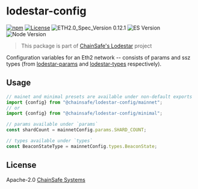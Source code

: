 # lodestar-config

[![npm](https://img.shields.io/npm/v/@chainsafe/lodestar-config)](https://www.npmjs.com/package/@chainsafe/lodestar-config)
[![License](https://img.shields.io/badge/License-Apache%202.0-blue.svg)](https://opensource.org/licenses/Apache-2.0)
![ETH2.0_Spec_Version 0.12.1](https://img.shields.io/badge/ETH2.0_Spec_Version-0.12.1-2e86c1.svg)
![ES Version](https://img.shields.io/badge/ES-2020-yellow)
![Node Version](https://img.shields.io/badge/node-12.x-green)

> This package is part of [ChainSafe's Lodestar](https://lodestar.chainsafe.io) project

Configuration variables for an Eth2 network -- consists of params and ssz types (from [lodestar-params](https://github.com/ChainSafe/lodestar/tree/master/packages/params) and [lodestar-types](https://github.com/ChainSafe/lodestar/tree/master/packages/types) respectively).

## Usage

```typescript
// mainet and minimal presets are available under non-default exports
import {config} from "@chainsafe/lodestar-config/mainnet";
// or
import {config} from "@chainsafe/lodestar-config/minimal";

// params available under `params`
const shardCount = mainnetConfig.params.SHARD_COUNT;

// types available under `types`
const BeaconStateType = mainnetConfig.types.BeaconState;
```

## License

Apache-2.0 [ChainSafe Systems](https://chainsafe.io)
